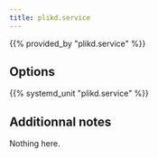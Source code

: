 ```yaml
---
title: plikd.service
---
```


{{% provided_by "plikd.service" %}}

## Options

{{% systemd_unit "plikd.service" %}}

## Additionnal notes

Nothing here.